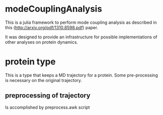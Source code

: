 # modeCouplingAnalysis

This is a julia framework to perform mode coupling analysis as described in this (http://arxiv.org/pdf/1310.8598.pdf) paper. 

It was designed to provide an infrastructure for possible implementations of other analyses on protein dynamics. 

# protein type

This is a type that keeps a MD trajectory for a protein. Some pre-processing is necessary on the original trajectory.

## preprocessing of trajectory

Is accomplished by preprocess.awk script
